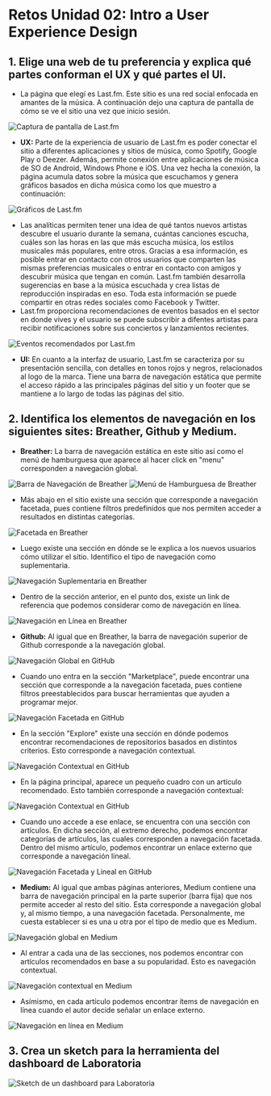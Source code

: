 # Retos Unidad 02: Intro a User Experience Design

## 1. Elige una web de tu preferencia y explica qué partes conforman el UX y qué partes el UI.

- La página que elegí es Last.fm. Este sitio es una red social enfocada en amantes de la música. A continuación dejo una captura de pantalla de cómo se ve el sitio una vez que inicio sesión.

![Captura de pantalla de Last.fm](lastfm.png)

* **UX:** Parte de la experiencia de usuario de Last.fm es poder conectar el sitio a diferentes aplicaciones y sitios de música, como Spotify, Google Play o Deezer. Además, permite conexión entre aplicaciones de música de SO de Android, Windows Phone e iOS. Una vez hecha la conexión, la página acumula datos sobre la música que escuchamos y genera gráficos basados en dicha música como los que muestro a continuación:

![Gráficos de Last.fm](lastfm-graphs.png)

* Las analíticas permiten tener una idea de qué tantos nuevos artistas descubre el usuario durante la semana, cuántas canciones escucha, cuáles son las horas en las que más escucha música, los estilos musicales más populares, entre otros. Gracias a esa información, es posible entrar en contacto con otros usuarios que comparten las mismas preferencias musicales o entrar en contacto con amigos y descubrir música que tengan en común. Last.fm también desarrolla sugerencias en base a la música escuchada y crea listas de reproducción inspiradas en eso. Toda esta información se puede compartir en otras redes sociales como Facebook y Twitter.
* Last.fm proporciona recomendaciones de eventos basados en el sector en donde vives y el usuario se puede subscribir a difentes artistas para recibir notificaciones sobre sus conciertos y lanzamientos recientes.

![Eventos recomendados por Last.fm](lastfm-events.png)

* **UI:** En cuanto a la interfaz de usuario, Last.fm se caracteriza por su presentación sencilla, con detalles en tonos rojos y negros, relacionados al logo de la marca. Tiene una barra de navegación estática que permite el acceso rápido a las principales páginas del sitio y un footer que se mantiene a lo largo de todas las páginas del sitio.

## 2.  Identifica los elementos de navegación en los siguientes sites: Breather, Github y Medium.

* **Breather:** La barra de navegación estática en este sitio así como el menú de hamburguesa que aparece al hacer click en "menu" corresponden a navegación global.

![Barra de Navegación de Breather](breather1.png)
![Menú de Hamburguesa de Breather](breather2.png)

* Más abajo en el sitio existe una sección que corresponde a navegación facetada, pues contiene filtros predefinidos que nos permiten acceder a resultados en distintas categorías.

![Facetada en Breather](breather3.png)

* Luego existe una sección en dónde se le explica a los nuevos usuarios cómo utilizar el sitio. Identifico el tipo de navegación como suplementaria.

![Navegación Suplementaria en Breather](breather4.png)

* Dentro de la sección anterior, en el punto dos, existe un link de referencia que podemos considerar como de navegación en línea.

![Navegación en Línea en Breather](breather5.png)

* **Github:** Al igual que en Breather, la barra de navegación superior de Github corresponde a la navegación global.

![Navegación Global en GitHub](github1.png)

* Cuando uno entra en la sección "Marketplace", puede encontrar una sección que corresponde a la navegación facetada, pues contiene filtros preestablecidos para buscar herramientas que ayuden a programar mejor.

![Navegación Facetada en GitHub](github2.png)

* En la sección "Explore" existe una sección en dónde podemos encontrar recomendaciones de repositorios basados en distintos criterios. Esto corresponde a navegación contextual.

![Navegación Contextual en GitHub](github3.png)

* En la página principal, aparece un pequeño cuadro con un artículo recomendado. Esto también corresponde a navegación contextual:

![Navegación Contextual en GitHub](github5.png)

* Cuando uno accede a ese enlace, se encuentra con una sección con artículos. En dicha sección, al extremo derecho, podemos encontrar categorías de artículos, las cuales corresponden a navegación facetada. Dentro del mismo artículo, podemos encontrar un enlace externo que corresponde a navegación lineal.

![Navegación Facetada y Lineal en GitHub](github4.png)

* **Medium:** Al igual que ambas páginas anteriores, Medium contiene una barra de navegación principal en la parte superior (barra fija) que nos permite acceder al resto del sitio. Esta corresponde a navegación global y, al mismo tiempo, a una navegación facetada. Personalmente, me cuesta establecer si es una u otra por el tipo de medio que es Medium.

![Navegación global en Medium](medium1.png)

* Al entrar a cada una de las secciones, nos podemos encontrar con artículos recomendados en base a su popularidad. Esto es navegación contextual.

![Navegación contextual en Medium](medium2.png)

* Asímismo, en cada artículo podemos encontrar ítems de navegación en línea cuando el autor decide señalar un enlace externo.

![Navegación en línea en Medium](medium3.png)


## 3. Crea un sketch para la herramienta del dashboard de Laboratoria

![Sketch de un dashboard para Laboratoria](dashboard-sketch2.png)
